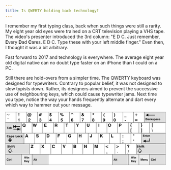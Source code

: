 ```yaml
---
title: Is QWERTY holding back technology?
---
```


I remember my first typing class, back when such things were still a rarity. My eight year old eyes were trained on a CRT television playing a VHS tape. The video's presenter introduced the 3rd column: "E D C. Just remember, **E**very **D**ad **C**ares. E D C. Type these with your left middle finger." Even then, I thought it was a bit arbitrary.

Fast forward to 2017 and technology is everywhere. The average eight year old digital native can no doubt type faster on an iPhone than I could on a PC.

Still there are hold-overs from a simpler time. The QWERTY keyboard was designed for typewriters. Contrary to popular belief, it was not designed to slow typists down. Rather, its designers aimed to prevent the successive use of neighbouring keys, which could cause typewriter jams. Next time you type, notice the way your hands frequently alternate and dart every which way to hammer out your message.

![The United States QWERTY Keyboard Layout](/img/posts/us-qwerty-keyboard-layout.png)